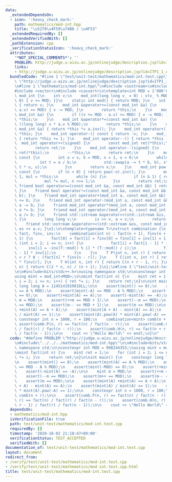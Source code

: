 ```yaml
---
data:
  _extendedDependsOn:
  - icon: ':heavy_check_mark:'
    path: mathematics/mod-int.hpp
    title: "\u5270\u4F59\u74B0 / \u4F53"
  _extendedRequiredBy: []
  _extendedVerifiedWith: []
  _pathExtension: cpp
  _verificationStatusIcon: ':heavy_check_mark:'
  attributes:
    '*NOT_SPECIAL_COMMENTS*': ''
    PROBLEM: http://judge.u-aizu.ac.jp/onlinejudge/description.jsp?id=ITP1_1_A&lang=ja
    links:
    - http://judge.u-aizu.ac.jp/onlinejudge/description.jsp?id=ITP1_1_A&lang=ja
  bundledCode: "#line 1 \"test/unit-test/mathematics/mod-int.test.cpp\"\n#define PROBLEM\
    \ \"http://judge.u-aizu.ac.jp/onlinejudge/description.jsp?id=ITP1_1_A&lang=ja\"\
    \n#line 1 \"mathematics/mod-int.hpp\"\n#include <iostream>\n#include <utility>\n\
    #include <vector>\n#include <cassert>\n\ntemplate<int MOD = 1'000'000'007>\nstruct\
    \ mod_int {\n    int v;\n    mod_int(long long v_ = 0) : v(v_ % MOD) { if (v <\
    \ 0) { v += MOD; }}\n    static int mod() { return MOD; }\n    int val() const\
    \ { return v; }\n    mod_int &operator+=(const mod_int &a) {\n        if ((v +=\
    \ a.v) >= MOD) { v -= MOD; }\n        return *this;\n    }\n    mod_int &operator-=(const\
    \ mod_int &a) {\n        if ((v += MOD - a.v) >= MOD) { v -= MOD; }\n        return\
    \ *this;\n    }\n    mod_int &operator*=(const mod_int &a) {\n        v = (int)\
    \ ((long long) v * a.v % MOD);\n        return *this;\n    }\n    mod_int &operator/=(const\
    \ mod_int &a) { return *this *= a.inv(); }\n    mod_int operator+() const { return\
    \ *this; }\n    mod_int operator-() const { return -v; }\n    mod_int operator++()\
    \ { return *this += 1; }\n    mod_int operator--() { return *this -= 1; }\n  \
    \  mod_int operator++(signed) {\n        const mod_int ret(*this);\n        ++*this;\n\
    \        return ret;\n    }\n    mod_int operator--(signed) {\n        const mod_int\
    \ ret(*this);\n        --*this;\n        return ret;\n    }\n    mod_int inv()\
    \ const {\n        int a = v, b = MOD, x = 1, u = 0;\n        while (b) {\n  \
    \          int t = a / b;\n            std::swap(a -= t * b, b), std::swap(x -=\
    \ t * u, u);\n        }\n        return x;\n    }\n    mod_int pow(long long n)\
    \ const {\n        if (n < 0) { return pow(-n).inv(); }\n        mod_int ret =\
    \ 1, mul = *this;\n        while (n) {\n            if (n & 1) { ret *= mul; }\n\
    \            mul *= mul, n >>= 1;\n        }\n        return ret;\n    }\n   \
    \ friend bool operator==(const mod_int &a, const mod_int &b) { return a.v == b.v;\
    \ }\n    friend bool operator!=(const mod_int &a, const mod_int &b) { return std::rel_ops::operator!=(a,\
    \ b); }\n    friend mod_int operator+(mod_int a, const mod_int &b) { return a\
    \ += b; }\n    friend mod_int operator-(mod_int a, const mod_int &b) { return\
    \ a -= b; }\n    friend mod_int operator*(mod_int a, const mod_int &b) { return\
    \ a *= b; }\n    friend mod_int operator/(mod_int a, const mod_int &b) { return\
    \ a /= b; }\n    friend std::istream &operator>>(std::istream &is, mod_int &a)\
    \ {\n        long long v;\n        is >> v, a = v;\n        return is;\n    }\n\
    \    friend std::ostream &operator<<(std::ostream &os, const mod_int &a) { return\
    \ os << a.v; }\n};\n\ntemplate<typename T>\nstruct combination {\n    std::vector<T>\
    \ fact, finv, inv;\n    combination(int n) : fact(n + 1), finv(n + 1), inv(n +\
    \ 1) {\n        fact[0] = fact[1] = finv[0] = finv[1] = inv[1] = 1;\n        for\
    \ (int i = 2; i <= n; i++) {\n            fact[i] = fact[i - 1] * i;\n       \
    \     inv[i] = -inv[T::mod() % i] * (T::mod() / i);\n            finv[i] = finv[i\
    \ - 1] * inv[i];\n        }\n    }\n    T P(int n, int r) { return r < 0 || n\
    \ < r ? 0 : (fact[n] * finv[n - r]); }\n    T C(int n, int r) { return P(n, r)\
    \ * finv[r]; }\n    T H(int n, int r) { return C(n + r - 1, r); }\n    T catalan(int\
    \ n) { return C(2 * n, n) / (n + 1); }\n};\n#line 3 \"test/unit-test/mathematics/mod-int.test.cpp\"\
    \n\n#include<bits/stdc++.h>\nusing namespace std;\n\nconstexpr int MOD = 998244353;\n\
    using mint = mod_int<MOD>;\n\nmint fact(int n) {\n    mint ret = 1;\n    for (int\
    \ i = 2; i <= n; i++) { ret *= i; }\n    return ret;\n}\n\nint main() {\n    constexpr\
    \ long long A = 1145141919810LL;\n\n    assert(mint() == 0);\n    assert(mint(A)\
    \ == A % MOD);\n    assert(mint(-A) == MOD - A % MOD);\n    assert(mint(-MOD)\
    \ == 0);\n    assert(+mint(A) == A);\n    assert(-mint(A) == -A);\n\n    mint\
    \ m = MOD;\n    assert(++m == MOD + 1);\n    assert(--m == MOD);\n    assert(m++\
    \ == MOD);\n    assert(m-- == MOD + 1);\n    assert(m == MOD);\n\n    assert(mint(A)\
    \ +mint(A) == A + A);\n    assert(mint(A + A) - mint(A) == A);\n    assert(mint(A)\
    \ / mint(A) == 1);\n    assert(mint(A).pow(A) * mint(A).pow(-A) == 1);\n\n   \
    \ constexpr int n = 1000, r = 100;\n    combination<mint> comb(n + r);\n\n   \
    \ assert(comb.P(n, r) == fact(n) / fact(n - r));\n    assert(comb.C(n, r) == fact(n)\
    \ / fact(r) / fact(n - r));\n    assert(comb.H(n, r) == fact(n + r - 1) / fact(r)\
    \ / fact(n - 1));\n\n    cout << \"Hello World\" << endl;\n}\n"
  code: "#define PROBLEM \"http://judge.u-aizu.ac.jp/onlinejudge/description.jsp?id=ITP1_1_A&lang=ja\"\
    \n#include\"../../../mathematics/mod-int.hpp\"\n\n#include<bits/stdc++.h>\nusing\
    \ namespace std;\n\nconstexpr int MOD = 998244353;\nusing mint = mod_int<MOD>;\n\
    \nmint fact(int n) {\n    mint ret = 1;\n    for (int i = 2; i <= n; i++) { ret\
    \ *= i; }\n    return ret;\n}\n\nint main() {\n    constexpr long long A = 1145141919810LL;\n\
    \n    assert(mint() == 0);\n    assert(mint(A) == A % MOD);\n    assert(mint(-A)\
    \ == MOD - A % MOD);\n    assert(mint(-MOD) == 0);\n    assert(+mint(A) == A);\n\
    \    assert(-mint(A) == -A);\n\n    mint m = MOD;\n    assert(++m == MOD + 1);\n\
    \    assert(--m == MOD);\n    assert(m++ == MOD);\n    assert(m-- == MOD + 1);\n\
    \    assert(m == MOD);\n\n    assert(mint(A) +mint(A) == A + A);\n    assert(mint(A\
    \ + A) - mint(A) == A);\n    assert(mint(A) / mint(A) == 1);\n    assert(mint(A).pow(A)\
    \ * mint(A).pow(-A) == 1);\n\n    constexpr int n = 1000, r = 100;\n    combination<mint>\
    \ comb(n + r);\n\n    assert(comb.P(n, r) == fact(n) / fact(n - r));\n    assert(comb.C(n,\
    \ r) == fact(n) / fact(r) / fact(n - r));\n    assert(comb.H(n, r) == fact(n +\
    \ r - 1) / fact(r) / fact(n - 1));\n\n    cout << \"Hello World\" << endl;\n}"
  dependsOn:
  - mathematics/mod-int.hpp
  isVerificationFile: true
  path: test/unit-test/mathematics/mod-int.test.cpp
  requiredBy: []
  timestamp: '2020-10-02 21:18:47+09:00'
  verificationStatus: TEST_ACCEPTED
  verifiedWith: []
documentation_of: test/unit-test/mathematics/mod-int.test.cpp
layout: document
redirect_from:
- /verify/test/unit-test/mathematics/mod-int.test.cpp
- /verify/test/unit-test/mathematics/mod-int.test.cpp.html
title: test/unit-test/mathematics/mod-int.test.cpp
---
```

